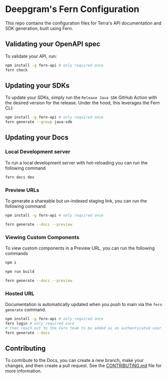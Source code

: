 # Deepgram's Fern Configuration

This repo contains the configuration files for Terra's API documentation and SDK generation, built using Fern.

## Validating your OpenAPI spec

To validate your API, run:
```sh
npm install -g fern-api # only required once
fern check
```

## Updating your SDKs

To update your SDKs, simply run the `Release Java SDK` GitHub Action with the desired version for the release. Under the hood, this leverages the Fern CLI:

```sh
npm install -g fern-api # only required once
fern generate --group java-sdk
```

## Updating your Docs

### Local Development server

To run a local development server with hot-reloading you can run the following command

```sh
fern docs dev
```

### Preview URLs

To generate a shareable but un-indexed staging link, you can run the following command

```sh
npm install -g fern-api # only required once

fern generate --docs --preview
```

### Viewing Custom Components

To view custom components in a Preview URL, you can run the following commands

```sh
npm i

npm run build

fern generate --docs --preview
```

### Hosted URL

Documentation is automatically updated when you push to main via the `fern generate` command.

```sh
npm install -g fern-api # only required once
fern login # only required once
# then reach out to the Fern team to be added as an authenticated user
fern generate --docs
```

## Contributing

To contribute to the Docs, you can create a new branch, make your changes, and then create a pull request. See the [CONTRIBUTING.md](CONTRIBUTING.md) file for more information.


